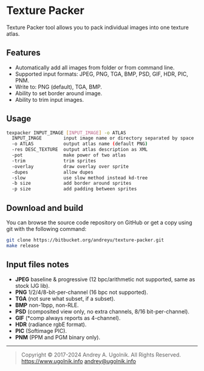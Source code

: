 # Texture Packer

Texture Packer tool allows you to pack individual images into one texture atlas.

## Features

- Automatically add all images from folder or from command line.
- Supported input formats: JPEG, PNG, TGA, BMP, PSD, GIF, HDR, PIC, PNM.
- Write to: PNG (default), TGA, BMP.
- Ability to set border around image.
- Ability to trim input images.

## Usage

```sh
texpacker INPUT_IMAGE [INPUT_IMAGE] -o ATLAS
  INPUT_IMAGE        input image name or directory separated by space
  -o ATLAS           output atlas name (default PNG)
  -res DESC_TEXTURE  output atlas description as XML
  -pot               make power of two atlas
  -trim              trim sprites
  -overlay           draw overlay over sprite
  -dupes             allow dupes
  -slow              use slow method instead kd-tree
  -b size            add border around sprites
  -p size            add padding between sprites
```

## Download and build

You can browse the source code repository on GitHub or get a copy using git with the following command:
```sh
git clone https://bitbucket.org/andreyu/texture-packer.git
make release
```

## Input files notes

- **JPEG** baseline & progressive (12 bpc/arithmetic not supported, same as stock IJG lib).
- **PNG** 1/2/4/8-bit-per-channel (16 bpc not supported).
- **TGA** (not sure what subset, if a subset).
- **BMP** non-1bpp, non-RLE.
- **PSD** (composited view only, no extra channels, 8/16 bit-per-channel).
- **GIF** (*comp always reports as 4-channel).
- **HDR** (radiance rgbE format).
- **PIC** (Softimage PIC).
- **PNM** (PPM and PGM binary only).

***

> Copyright © 2017-2024 Andrey A. Ugolnik. All Rights Reserved.
> https://www.ugolnik.info
> andrey@ugolnik.info
